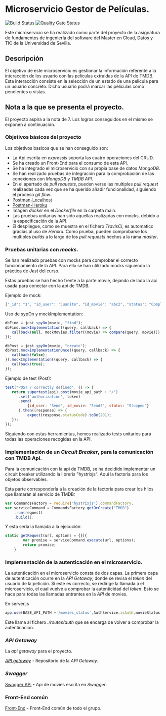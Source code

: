 # Microservicio Gestor de Películas.

[![Build Status](https://travis-ci.org/MrManoloDG/fis-ms-movies.svg?branch=master)](https://travis-ci.org/MrManoloDG/fis-ms-movies)
[![Quality Gate Status](https://sonarcloud.io/api/project_badges/measure?project=mrmanolo%3Afis-ms-movies&metric=alert_status)](https://sonarcloud.io/dashboard?id=mrmanolo%3Afis-ms-movies)

Este microservicio se ha realizado como parte del proyecto de la asignatura de fundamentos de ingeniería del software del Master en Cloud, Datos y TIC de la Universidad de Sevilla.

## Descripción

El objetivo de este microservicio es gestionar la información referente a la interacción de los usuario con las peliculas extraidas de la API de TMDB. Esta interacción consiste en la selección de un estado de una pelicula para un usuario concreto. Dicho usuario podrá marcar las peliculas como pendientes o vistas.

## Nota a la que se presenta el proyecto.

El proyecto aspira a la nota de 7. Los logros conseguidos en el mismo se exponen a continuación.

### Objetivos básicos del proyecto

Los objetivos basicos que se han conseguido son:

* La Api escrita en *expressjs* soporta las cuatro operaciones del CRUD.
* Se ha creado un Front-End para el consumo de esta API.
* Se ha integrado el microservicio con su propia base de datos *MongoDB*.
* Se han realizado pruebas de integración para la comprobación de las conexiones con *MongoDB* y *TMDB API*.
* En el apartado de *pull requests*, pueden verse las multiples *pull request* realizadas cada vez que se ha querido añadir funcionalidad, siguiendo el proceso *git flow*.
* [Postman-Localhost]()
* [Postman-Heroku]()
* Imagen *docker* en el *Dockerfile* en la carpeta main.
* Las pruebas unitarias han sido aquellas realizadas con mocks, debido a la especificación de la API.
* El despliegue, como se muestra en el fichero *TravisCI*, es automatico gracias al uso de *Heroku*. Como prueba, pueden comprobarse los multiples *builds* a lo largo de los *pull requests* hechos a la rama *master*.

### Pruebas unitarias con *mocks*.

Se han realizado pruebas con mocks para comprobar el correcto funcionamiento de la API. Para ello se han utilizado mocks siguiendo la práctica de *Jest* del curso.

Estas pruebas se han hecho frente a la parte movie, dejando de lado la api usada para conectar con la api de TMDB.

Ejemplo de mock:

```javascript
{"_id": "1", "id_user": "Juanito", "id_movie": "abc2", "status": "Completed", "status_date": new Date()}
```

Uso de sypOn y mockImplementation:

```javascript
dbFind = jest.spyOn(movie, "find");
dbFind.mockImplementation((query, callback) => {
   callback(null, mockMovies.filter((movie) => compare(query, movie)));
});

dbPost = jest.spyOn(movie, "create");
dbPost.mockImplementationOnce((query, callback) => {
   callback(false);
}).mockImplementation((query, callback) => {
   callback(true);
});
```

Ejemplo de test (Post):

```javascript
test("POST / correctly defined", () => {
   return supertest(api).post(movie_api_path + "/")
      .set('authorization', token)
      .send(
          {id_user: 'Send', id_movie: "Send2", status: "Stopped"}
      ).then((response) => {
          expect(response.statusCode).toBe(201);
   });
});
```

Siguiendo con estas herramientas, hemos realizado tests unitarios para todas las operaciones recogidas en la API.

### Implementación de un *Circuit Breaker*, para la comunicación con TMDB Api.

Para la comunicación con la api de TMDB, se ha decidido implementar un circuit breaker utilizando la librería "hystrixjs". Aqui la factoría para los objetos observables.

Esta parte correspondería a la creación de la factoría para crear los hilos que llamarán al servicio de TMDB:

```javascript
var CommandsFactory = require('hystrixjs').commandFactory;
var serviceCommand = CommandsFactory.getOrCreate("TMDB")
    .run(request)
    .build();
```

Y esta sería la llamada a la ejecución:

```javascript
static getRequest(url, options = {}){
        var promise = serviceCommand.execute(url, options);
        return promise;
    }
```

### Implementación de la autenticación en el microservicio.

La autenticación en el microservicio consta de dos capas. La primera capa de autenticación ocurre en la *API Getaway*, donde se revisa el *token* del usuario de la petición. Si este es correcto, se redirige la llamada a el microservicio, el cual vuelve a comprobar la autenticidad del *token*. Esto se hace para todas las llamadas entrantes en la *API* de movies.

En server.js

```javascript
app.use(BASE_API_PATH +'/movies_status',AuthService.isAuth,movieStatus);
```

Este llama al fichero *./routes/auth* que se encarga de volver a comprobar la autenticación.

### *API Getaway*

La *api getaway* para el proyecto.

[*API getaway*](https://github.com/Xiirf/FIS-API-Gateway) - Repositorio de la *API Getaway*.

### *Swagger*

[Swagger API](https://app.swaggerhub.com/apis-docs/MrManoloDG/fis-movieStatus/1.0.0) - Api de movies escrita en *Swagger*.

### Front-End común

[Front-End](https://github.com/Xiirf/FIS-Frontend) - Front-End común de todo el grupo.


